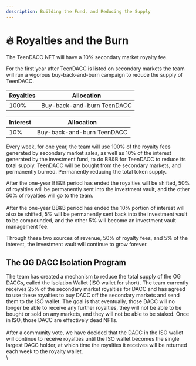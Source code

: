 ```yaml
---
description: Building the Fund, and Reducing the Supply
---
```


# 🔥 Royalties and the Burn

The TeenDACC NFT will have a 10% secondary market royalty fee.

For the first year after TeenDACC is listed on secondary markets the team will run a vigorous buy-back-and-burn campaign to reduce the supply of TeenDACC.

| Royalties | Allocation                 |
| --------- | -------------------------- |
| 100%      | Buy-back-and-burn TeenDACC |

| Interest | Allocation                 |
| -------- | -------------------------- |
| 10%      | Buy-back-and-burn TeenDACC |

Every week, for one year, the team will use 100% of the royalty fees generated by secondary market sales, as well as 10% of the interest generated by the investment fund, to do BB\&B for TeenDACC to reduce its total supply. TeenDACC will be bought from the secondary markets, and permanently burned. Permanently reducing the total token supply.

After the one-year BB\&B period has ended the royalties will be shifted, 50% of royalties will be permanently sent into the investment vault, and the other 50% of royalties will go to the team.\
\
After the one-year BB\&B period has ended the 10% portion of interest will also be shifted, 5% will be permanently sent back into the investment vault to be compounded, and the other 5% will become an investment vault management fee.

Through these two sources of revenue, 50% of royalty fees, and 5% of the interest, the investment vault will continue to grow forever.

## The OG DACC Isolation Program

The team has created a mechanism to reduce the total supply of the OG DACCs, called the Isolation Wallet (ISO wallet for short). The team currently receives 25% of the secondary market royalties for DACC and has agreed to use these royalties to buy DACC off the secondary markets and send them to the ISO wallet. The goal is that eventually, those DACC will no longer be able to receive any further royalties, they will not be able to be bought or sold on any markets, and they will not be able to be staked. Once in ISO, those DACC are effectively dead NFTs.\
\
After a community vote, we have decided that the DACC in the ISO wallet will continue to receive royalties until the ISO wallet becomes the single largest DACC holder, at which time the royalties it receives will be returned each week to the royalty wallet.\
\
